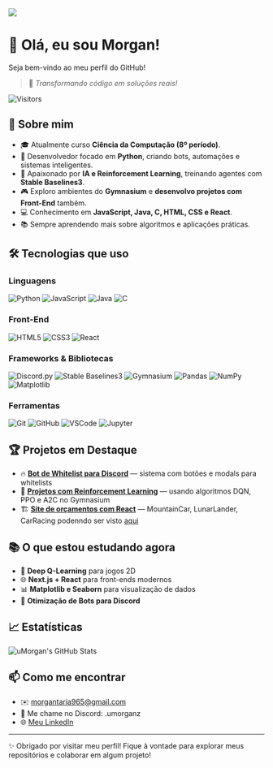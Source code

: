 <!-- Banner -->
<img src="https://capsule-render.vercel.app/api?type=waving&color=0:6a1b9a,100:ff6f00&height=200&section=header&text=Morgan%20👨‍💻&fontSize=40&fontColor=FFFFFF&animation=fadeIn" />

# 👋 Olá, eu sou Morgan!

Seja bem-vindo ao meu perfil do GitHub!

> 🚀 *Transformando código em soluções reais!*

![Visitors](https://komarev.com/ghpvc/?username=uMorgan&color=orange&style=flat-square)

## 🚀 Sobre mim

- 🎓 Atualmente curso **Ciência da Computação (8º período)**.
- 🎯 Desenvolvedor focado em **Python**, criando bots, automações e sistemas inteligentes.
- 🤖 Apaixonado por **IA e Reinforcement Learning**, treinando agentes com **Stable Baselines3**.
- 🎮 Exploro ambientes do **Gymnasium** e **desenvolvo projetos com Front-End** também.
- 💻 Conhecimento em **JavaScript, Java, C, HTML, CSS e React**.
- 📚 Sempre aprendendo mais sobre algoritmos e aplicações práticas.

## 🛠️ Tecnologias que uso

### Linguagens
![Python](https://img.shields.io/badge/Python-3776AB?style=for-the-badge&logo=python&logoColor=white)
![JavaScript](https://img.shields.io/badge/JavaScript-F7DF1E?style=for-the-badge&logo=javascript&logoColor=black)
![Java](https://img.shields.io/badge/Java-ED8B00?style=for-the-badge&logo=java&logoColor=white)
![C](https://img.shields.io/badge/C-00599C?style=for-the-badge&logo=c&logoColor=white)

### Front-End
![HTML5](https://img.shields.io/badge/HTML5-E34F26?style=for-the-badge&logo=html5&logoColor=white)
![CSS3](https://img.shields.io/badge/CSS3-1572B6?style=for-the-badge&logo=css3&logoColor=white)
![React](https://img.shields.io/badge/React-20232A?style=for-the-badge&logo=react&logoColor=61DAFB)

### Frameworks & Bibliotecas
![Discord.py](https://img.shields.io/badge/Discord.py-5865F2?style=for-the-badge&logo=discord&logoColor=white)
![Stable Baselines3](https://img.shields.io/badge/Stable--Baselines3-FF6F00?style=for-the-badge&logo=python&logoColor=white)
![Gymnasium](https://img.shields.io/badge/Gymnasium-6A1B9A?style=for-the-badge&logo=python&logoColor=white)
![Pandas](https://img.shields.io/badge/Pandas-150458?style=for-the-badge&logo=pandas&logoColor=white)
![NumPy](https://img.shields.io/badge/NumPy-013243?style=for-the-badge&logo=numpy&logoColor=white)
![Matplotlib](https://img.shields.io/badge/Matplotlib-11557C?style=for-the-badge&logo=plotly&logoColor=white)

### Ferramentas
![Git](https://img.shields.io/badge/Git-F05032?style=for-the-badge&logo=git&logoColor=white)
![GitHub](https://img.shields.io/badge/GitHub-181717?style=for-the-badge&logo=github&logoColor=white)
![VSCode](https://img.shields.io/badge/VS%20Code-007ACC?style=for-the-badge&logo=visual-studio-code&logoColor=white)
![Jupyter](https://img.shields.io/badge/Jupyter-F37626?style=for-the-badge&logo=jupyter&logoColor=white)

## 🏆 Projetos em Destaque

- 🔥 **[Bot de Whitelist para Discord](https://github.com/uMorgan/Bot-WL)** — sistema com botões e modals para whitelists
- 🤖 **[Projetos com Reinforcement Learning](https://github.com/uMorgan/ML-CD)** — usando algoritmos DQN, PPO e A2C no Gymnasium
- 🏗️ **[Site de orçamentos com React](https://github.com/uMorgan/JM-locacoes)** — MountainCar, LunarLander, CarRacing podenndo ser visto [aqui](https://umorgan.github.io/JM-locacoes/)

## 📚 O que estou estudando agora

- 🧠 **Deep Q-Learning** para jogos 2D
- 🌐 **Next.js + React** para front-ends modernos
- 📊 **Matplotlib e Seaborn** para visualização de dados
- 🐍 **Otimização de Bots para Discord**

## 📈 Estatísticas

![uMorgan's GitHub Stats](https://github-readme-stats.vercel.app/api?username=uMorgan&show_icons=true&theme=radical)

## 📫 Como me encontrar

- ✉️ morgantaria965@gmail.com
- 💬 Me chame no Discord: .umorganz
- 🌐 [Meu LinkedIn](https://www.linkedin.com/in/jo%C3%A3o-morgan-de-almeida-lins-do-vale-ab0094217/)

---

✨ Obrigado por visitar meu perfil! Fique à vontade para explorar meus repositórios e colaborar em algum projeto!
